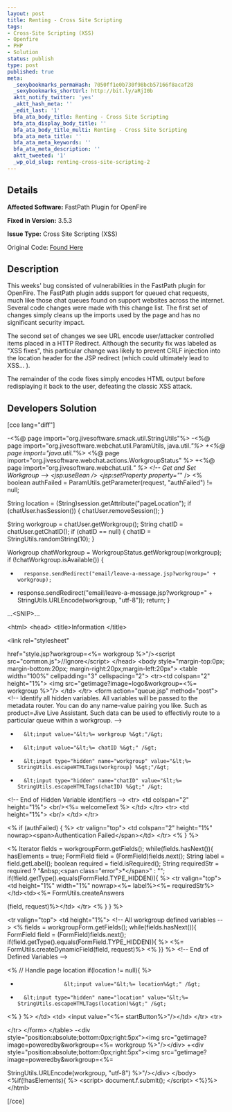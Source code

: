 ```yaml
---
layout: post
title: Renting - Cross Site Scripting
tags:
- Cross-Site Scripting (XSS)
- Openfire
- PHP
- Solution
status: publish
type: post
published: true
meta:
  _sexybookmarks_permaHash: 7050ff1e0b730f98bcb57166f8acaf28
  _sexybookmarks_shortUrl: http://bit.ly/aRjI0b
  aktt_notify_twitter: 'yes'
  _aktt_hash_meta: ''
  _edit_last: '1'
  bfa_ata_body_title: Renting - Cross Site Scripting
  bfa_ata_display_body_title: ''
  bfa_ata_body_title_multi: Renting - Cross Site Scripting
  bfa_ata_meta_title: ''
  bfa_ata_meta_keywords: ''
  bfa_ata_meta_description: ''
  aktt_tweeted: '1'
  _wp_old_slug: renting-cross-site-scripting-2
---
```

## Details
__Affected Software:__ FastPath Plugin for OpenFire

__Fixed in Version:__  3.5.3

__Issue Type:__ Cross Site Scripting (XSS)

Original Code: <a title="Renting" href="http://spotthevuln.com/2010/06/renting/" target="_blank">Found Here</a>
## Description
This weeks' bug consisted of vulnerabilities in the FastPath plugin for OpenFire.  The FastPath plugin adds support for queued chat requests, much like those chat queues found on support websites across the internet.  Several code changes were made with this change list.  The first set of changes simply cleans up the imports used by the page and has no significant security impact.

The second set of changes we see URL encode user/attacker controlled items placed in a HTTP Redirect.  Although the security fix was labeled as "XSS fixes", this particular change was likely to prevent CRLF injection into the location header for the JSP redirect (which could ultimately lead to XSS... ).

The remainder of the code fixes simply encodes HTML output before redisplaying it back to the user, defeating the classic XSS attack.
## Developers Solution
[cce lang="diff"]

-&lt;%@ page import="org.jivesoftware.smack.util.StringUtils"%&gt;
-&lt;%@ page import="org.jivesoftware.webchat.util.ParamUtils, java.util.*"%&gt;
+&lt;%@ page import="java.util.*"%&gt;
&lt;%@ page import="org.jivesoftware.webchat.actions.WorkgroupStatus" %&gt;
+&lt;%@ page import="org.jivesoftware.webchat.util.*" %&gt;
&lt;!-- Get and Set Workgroup --&gt;
&lt;jsp:useBean /&gt;
&lt;jsp:setProperty property="*" /&gt;
&lt;%
boolean authFailed = ParamUtils.getParameter(request, "authFailed") != null;

String location = (String)session.getAttribute("pageLocation");
if (chatUser.hasSession()) {
chatUser.removeSession();
}

String workgroup = chatUser.getWorkgroup();
String chatID = chatUser.getChatID();
if (chatID == null) {
chatID = StringUtils.randomString(10);
}

Workgroup chatWorkgroup = WorkgroupStatus.getWorkgroup(workgroup);
if (!chatWorkgroup.isAvailable()) {
-       response.sendRedirect("email/leave-a-message.jsp?workgroup=" + workgroup);
+ response.sendRedirect("email/leave-a-message.jsp?workgroup=" + StringUtils.URLEncode(workgroup, "utf-8"));
return;
}

...&lt;SNIP&gt;...

&lt;html&gt;
&lt;head&gt;
&lt;title&gt;Information &lt;/title&gt;

&lt;link rel="stylesheet"

href="style.jsp?workgroup=&lt;%= workgroup %&gt;"/&gt;&lt;script src="common.js"&gt;//Ignore&lt;/script&gt;
&lt;/head&gt;
&lt;body style="margin-top:0px; margin-bottom:20px; margin-right:20px;margin-left:20px"&gt;
&lt;table width="100%" cellpadding="3" cellspacing="2"&gt;
&lt;tr&gt;&lt;td colspan="2" height="1%"&gt;
&lt;img src="getimage?image=logo&amp;workgroup=&lt;%= workgroup %&gt;"/&gt;
&lt;/td&gt;
&lt;/tr&gt;
&lt;form action="queue.jsp" method="post"&gt;
&lt;!-- Identify all hidden variables. All variables will be passed to the metadata router.
You can do any name-value pairing you like. Such as product=Jive Live Assistant. Such
data can be used to effectivly route to a particular queue within a workgroup.
--&gt;
-       &lt;input value="&lt;%= workgroup %&gt;"/&gt;
-       &lt;input value="&lt;%= chatID %&gt;" /&gt;
+       &lt;input type="hidden" name="workgroup" value="&lt;%= StringUtils.escapeHTMLTags(workgroup) %&gt;"/&gt;
+       &lt;input type="hidden" name="chatID" value="&lt;%= StringUtils.escapeHTMLTags(chatID) %&gt;" /&gt;
&lt;!-- End of Hidden Variable identifiers --&gt;
&lt;tr&gt;
&lt;td colspan="2" height="1%"&gt;
&lt;br/&gt;&lt;%=  welcomeText %&gt;
&lt;/td&gt;
&lt;/tr&gt;
&lt;tr&gt;
&lt;td height="1%"&gt;
&lt;br/&gt;
&lt;/td&gt;
&lt;/tr&gt;

&lt;% if (authFailed) { %&gt;
&lt;tr valign="top"&gt;
&lt;td colspan="2" height="1%" nowrap&gt;&lt;span&gt;Authentication Failed&lt;/span&gt;&lt;/td&gt;
&lt;/tr&gt;
&lt;% } %&gt;

&lt;%
Iterator fields = workgroupForm.getFields();
while(fields.hasNext()){
hasElements = true;
FormField field = (FormField)fields.next();
String label = field.getLabel();
boolean required = field.isRequired();
String requiredStr = required ? "&amp;nbsp;&lt;span class=\"error\"&gt;*&lt;/span&gt;" : "";
if(!field.getType().equals(FormField.TYPE_HIDDEN)){
%&gt;
&lt;tr valign="top"&gt;
&lt;td height="1%" width="1%" nowrap&gt;&lt;%= label%&gt;&lt;%= requiredStr%&gt;&lt;/td&gt;&lt;td&gt;&lt;%= FormUtils.createAnswers

(field, request)%&gt;&lt;/td&gt;
&lt;/tr&gt;
&lt;% } } %&gt;

&lt;tr valign="top"&gt;
&lt;td height="1%"&gt;
&lt;!-- All workgroup defined variables --&gt;
&lt;%
fields = workgroupForm.getFields();
while(fields.hasNext()){
FormField field = (FormField)fields.next();
if(field.getType().equals(FormField.TYPE_HIDDEN)){
%&gt;
&lt;%= FormUtils.createDynamicField(field, request)%&gt;
&lt;% }} %&gt;
&lt;!-- End of Defined Variables --&gt;

&lt;% // Handle page location
if(location != null){ %&gt;
-                    &lt;input value="&lt;%= location%&gt;" /&gt;
+       &lt;input type="hidden" name="location" value="&lt;%= StringUtils.escapeHTMLTags(location)%&gt;" /&gt;
&lt;% } %&gt;
&lt;/td&gt;
&lt;td&gt; &lt;input value="&lt;%= startButton%&gt;"/&gt;&lt;/td&gt;
&lt;/tr&gt;
&lt;tr&gt;

&lt;/tr&gt;
&lt;/form&gt;
&lt;/table&gt;
-&lt;div style="position:absolute;bottom:0px;right:5px"&gt;&lt;img src="getimage?image=poweredby&amp;workgroup=&lt;%= workgroup %&gt;"/&gt;&lt;/div&gt;
+&lt;div style="position:absolute;bottom:0px;right:5px"&gt;&lt;img src="getimage?image=poweredby&amp;workgroup=&lt;%=

StringUtils.URLEncode(workgroup, "utf-8") %&gt;"/&gt;&lt;/div&gt;
&lt;/body&gt;
&lt;%if(!hasElements){ %&gt;
&lt;script&gt;
document.f.submit();
&lt;/script&gt;
&lt;%}%&gt;
&lt;/html&gt;

[/cce] 
